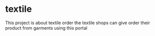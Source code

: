 # textile
 
This project is about textile order
the textile shops can give order their product from garments using this portal


